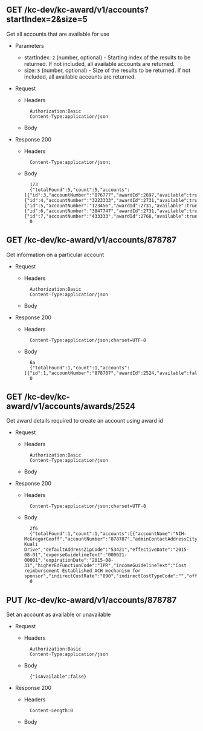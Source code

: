 ##  GET /kc-dev/kc-award/v1/accounts?startIndex=2&size=5

Get all accounts that are available for use

+ Parameters
  	+ startIndex: `2` (number, optional) - Starting index of the results to be returned. If not included, all available accounts are returned.
  	+ size: `5` (number, optional) - Size of the results to be returned. If not included, all available accounts are returned.

+ Request
    + Headers

            Authorization:Basic
            Content-Type:application/json

    + Body



+ Response 200
    + Headers

            Content-Type:application/json;

    + Body

            173
            {"totalFound":5,"count":5,"accounts":[{"id":3,"accountNumber":"876777","awardId":2697,"available":true},{"id":4,"accountNumber":"3223333","awardId":2731,"available":true},{"id":5,"accountNumber":"123456","awardId":2731,"available":true},{"id":6,"accountNumber":"3847747","awardId":2731,"available":true},{"id":7,"accountNumber":"433333","awardId":2768,"available":true}]}
            0

## GET /kc-dev/kc-award/v1/accounts/878787

Get information on a particular account

+ Request
    + Headers

            Authorization:Basic
            Content-Type:application/json

    + Body



+ Response 200
    + Headers

            Content-Type:application/json;charset=UTF-8


    + Body

            6a
            {"totalFound":1,"count":1,"accounts":[{"id":1,"accountNumber":"878787","awardId":2524,"available":false}]}
            0

## GET /kc-dev/kc-award/v1/accounts/awards/2524

Get award details required to create an account using award id

+ Request
     + Headers

             Authorization:Basic
             Content-Type:application/json

     + Body



+ Response 200
     + Headers

             Content-Type:application/json;charset=UTF-8

     + Body

             2f6
             {"totalFound":1,"count":1,"accounts":[{"accountName":"NIH-McGregorGeoff","accountNumber":"878787","adminContactAddressCityName":null,"adminContactAddressStateCode":null,"adminContactAddressStreetAddress":null,"adminContactAddressZipCode":null,"cfdaNumber":null,"defaultAddressCityName":"Coeus","defaultAddressStateCode":"MA","defaultAddressStreetAddress":"1118 Kuali Drive","defaultAddressZipCode":"53421","effectiveDate":"2015-08-01","expenseGuidelineText":"000021-00001","expirationDate":"2015-08-31","higherEdFunctionCode":"IPR","incomeGuidelineText":"Cost reimbursement Established ACH mechanism for sponsor","indirectCostRate":"090","indirectCostTypeCode":"","offCampusIndicator":false,"principalId":"10000000001","purposeText":"test","unit":"000001"}]}
             0

## PUT /kc-dev/kc-award/v1/accounts/878787

Set an account as available or unavailable

+ Request
    + Headers

            Authorization:Basic
            Content-Type:application/json

    + Body

            {"isAvailable":false}

+ Response 200
    + Headers

            Content-Length:0

    + Body





